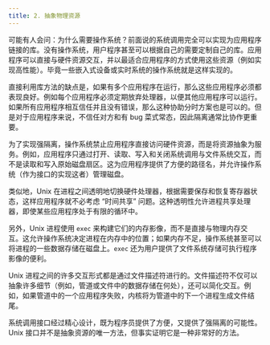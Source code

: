 ```yaml
---
title: 2. 抽象物理资源
---
```


可能有人会问：为什么需要操作系统？前面说的系统调用完全可以实现为应用程序链接的库。没有操作系统，用户程序甚至可以根据自己的需要定制自己的库。应用程序可以直接与硬件资源交互，并以最适合应用程序的方式使用这些资源（例如实现高性能）。毕竟一些嵌入式设备或实时系统的操作系统就是这样实现的。

直接利用库方法的缺点是，如果有多个应用程序在运行，那么这些应用程序必须都表现良好。例如每个应用程序必须定期放弃处理器，以便其他应用程序可以运行。如果所有应用程序相互信任并且没有错误，那么这种协助分时方案也是可以的。但是对于应用程序来说，不信任对方和有 bug 菜式常态，因此隔离通常比协作更重要。

为了实现强隔离，操作系统禁止应用程序直接访问硬件资源，而是将资源抽象为服务。例如，应用程序只通过打开、读取、写入和关闭系统调用与文件系统交互，而不是读取和写入原始磁盘扇区。这为应用程序提供了方便的路径名，并允许操作系统（作为接口的实现这者）管理磁盘。

类似地，Unix 在进程之间透明地切换硬件处理器，根据需要保存和恢复寄存器状态，这样应用程序就不必考虑 “时间共享” 问题。这种透明性允许进程共享处理器，即使某些应用程序处于有限的循环中。

另外，Unix 进程使用 `exec` 来构建它们的内存影像，而不是直接与物理内存交互。这允许操作系统决定进程在内存中的位置；如果内存不足，操作系统甚至可以将进程的一些数据存储在磁盘上。`exec` 还为用户提供了文件系统存储可执行程序影像的便利。

Unix 进程之间的许多交互形式都是通过文件描述符进行的。文件描述符不仅可以抽象许多细节（例如，管道或文件中的数据存储在何处），还可以简化交互。例如，如果管道中的一个应用程序失败，内核将为管道中的下一个进程生成文件结尾。

系统调用接口经过精心设计，既为程序员提供了方便，又提供了强隔离的可能性。Unix 接口并不是抽象资源的唯一方法，但事实证明它是一种非常好的方法。